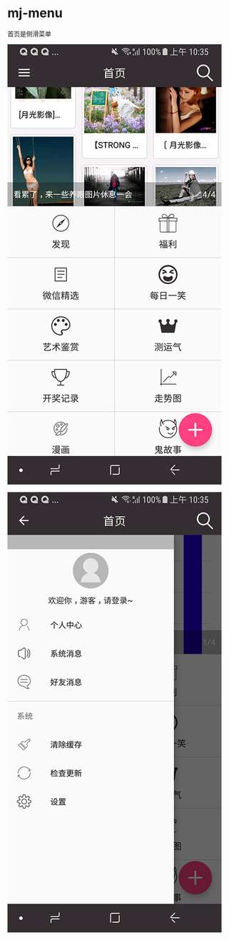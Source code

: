 # mj-menu
首页是侧滑菜单

![img](https://github.com/reyreyrey/mj-menu/raw/master/pics/index.png)

![首页1](https://github.com/reyreyrey/mj-menu/raw/master/pics/index1.png)
